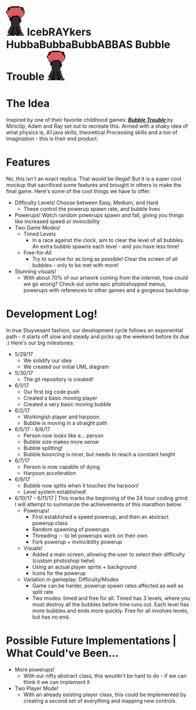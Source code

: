 # <img src="BubbleTrouble/1.png"></img> IcebRAYkers HubbaBubbaBubbABBAS Bubble Trouble <img src="BubbleTrouble/1.png"></img>

<h1> The Idea </h1>
Inspired by one of their favorite childhood games: <a href="https://www.miniclip.com/games/bubble-trouble/en/"><b><i> Bubble Trouble </b></i></a> by Miniclip, Adam and Ray set out to recreate this. Armed with a shaky idea of what physics is, A1 java skills, theoretical Processing skills and a ton of imagination - this is their end product.

<h1> Features </h1>
No, this isn't an exact replica. That would be illegal! But it is a super cool mockup that sacrificed some features and brought in others to make the final game. Here's some of the cool things we have to offer:
<ul>
    <li> Difficulty Levels! Choose between Easy, Medium, and Hard <ul> <li>These control the powerup spawn rate, and bubble lives</li> </ul> </li>
    <li> Powerups! Watch random powerups spawn and fall, giving you things like increased speed or invincibility </li>
    <li> Two Game Modes! <ul>
        <li> Timed Levels <ul>
            <li> In a race against the clock, aim to clear the level of all bubbles. An extra bubble spawns each level - and you have less time! </li>
            </ul>
        </li>
        <li> Free-for-All <ul>
            <li> Try to survive for as long as possible! Clear the screen of all bubbles - only to be met with more! </li>
            </ul>
        </li>
    </ul> </li>
    <li> Stunning visuals! <ul>
        <li> With about 70% of our artwork coming from the internet, how could we go wrong? Check out some epic photoshopped menus, powerups with references to other games and a gorgeous backdrop. </li>
        </ul>
    </li>
</ul>

<h1> Development Log! </h1>
In true Stuyvesant fashion, our development cycle follows an exponential path - it starts off slow and steady and picks up the weekend before its due :) Here's our big milestones:
<ul>
    <li> 5/29/17 <ul>
        <li> We solidify our idea </li>
        <li> We created our initial UML diagram </li>
        </ul>
    </li>
    <li> 5/30/17 <ul>
        <li>The git repository is created! </li>
        </ul>
    </li>
    <li> 6/1/17 <ul>
        <li>Our first big code push </li>
        <li>Created a basic moving player</li>
        <li> Created a very basic moving bubble </li>
        </ul>
    </li>
    <li> 6/2/17 <ul>
        <li> Workingish player and harpoon </li>
        <li> Bubble is moving in a straight path </li>
        </ul>
    </li>
    <li> 6/5/17 - 6/6/17 <ul>
        <li> Person now looks like a... person </li>
        <li> Bubble size makes more sense</li>
        <li> Bubble splitting! </li>
        <li> Bubble bouncing is nicer, but needs to reach a constant height </li>
        </ul>
    </li>
    <li> 6/7/17 <ul>
        <li> Person is now capable of dying </li>
        <li> Harpoon acceleration </li>
        </ul>
    </li>
    <li> 6/9/17 <ul>
        <li> Bubble now splits when it touches the harpoon! </li>
        <li> Level system established! </li>
        </ul>
    </li>
    <li> 6/10/17 - 6/11/17 | This marks the beginning of the 24 hour coding grind. I will attempt to summarize the achievements of this marathon below. <ul>
        <li> Powerups! <ul>
            <li> First established a speed powerup, and then an abstract powerup class </li>
            <li> Random spawning of powerups </li>
            <li> Threading -- to let powerups work on their own </li>
            <li> Fork powerup + invincibility powerup </li>
            </ul>
        </li>
        <li> Visuals! <ul>
            <li> Added a main screen, allowing the user to select their difficulty (custom photoshop hehe) </li>
            <li> Using an actual player sprite + background </li>
            <li> Icons for the powerup </li>
            </ul>
        </li>
        <li> Variation in gameplay: Difficulty/Modes <ul>
            <li> Game can be harder, powerup spawn rates affected as well as split rate </li>
            <li> Two modes: timed and free for all. Timed has 3 levels, where you must destroy all the bubbles before time runs out. Each level has more bubbles and ends more quickly. Free for all involves levels, but has no end. </li>
            </ul>
        </li>
        </ul>
    </li>
</ul>

<h1> Possible Future Implementations | What Could've Been... </h1>
<ul>
    <li> More powerups! <ul>
        <li> With our nifty abstract class, this wouldn't be hard to do - if we can think it we can implement it </li>
        </ul>
    </li>
    <li> Two Player Mode! <ul>
        <li> With an already existing player class, this could be implemented by creating a second set of everything and mapping new controls. </li>
        </ul>
    </li>
</ul>
